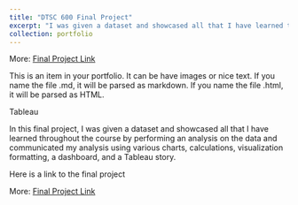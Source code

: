 ```yaml
---
title: "DTSC 600 Final Project"
excerpt: "I was given a dataset and showcased all that I have learned throughout this course by performing an analysis on the data and communicated my analysis using various charts, calculations, visualization formatting, a dashboard, and a Tableau story. <br/><img src='/images/500x300.png'>"
collection: portfolio
---
```


More: [Final Project Link](https://public.tableau.com/app/profile/kurt.brown8254/viz/DTSC600_FinalProject_KurtBrown/SalesandProfitStoryKurtBrown?publish=yes)


This is an item in your portfolio. It can be have images or nice text. If you name the file .md, it will be parsed as markdown. If you name the file .html, it will be parsed as HTML. 

Tableau

In this final project, I was given a dataset and showcased all that I have learned throughout the course by performing an analysis on the data and communicated my analysis using various charts, calculations, visualization formatting, a dashboard, and a Tableau story.

Here is a link to the final project


More: [Final Project Link](https://public.tableau.com/app/profile/kurt.brown8254/viz/DTSC600_FinalProject_KurtBrown/SalesandProfitStoryKurtBrown?publish=yes)
